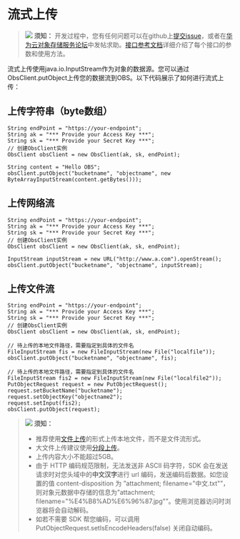 # 流式上传<a name="obs_21_0602"></a>

>![](public_sys-resources/icon-notice.gif) **须知：** 
>开发过程中，您有任何问题可以在github上[提交issue](https://github.com/huaweicloud/huaweicloud-sdk-java-obs/issues)，或者在[华为云对象存储服务论坛](https://bbs.huaweicloud.com/forum/forum-620-1.html)中发帖求助。[接口参考文档](https://obssdk.obs.cn-north-1.myhuaweicloud.com/apidoc/cn/java/index.html)详细介绍了每个接口的参数和使用方法。

流式上传使用java.io.InputStream作为对象的数据源。您可以通过ObsClient.putObject上传您的数据流到OBS。以下代码展示了如何进行流式上传：

## 上传字符串（byte数组）<a name="section119811649192213"></a>

```
String endPoint = "https://your-endpoint";
String ak = "*** Provide your Access Key ***";
String sk = "*** Provide your Secret Key ***";
// 创建ObsClient实例
ObsClient obsClient = new ObsClient(ak, sk, endPoint);

String content = "Hello OBS";
obsClient.putObject("bucketname", "objectname", new ByteArrayInputStream(content.getBytes()));
```

## 上传网络流<a name="section10698132810234"></a>

```
String endPoint = "https://your-endpoint";
String ak = "*** Provide your Access Key ***";
String sk = "*** Provide your Secret Key ***";
// 创建ObsClient实例
ObsClient obsClient = new ObsClient(ak, sk, endPoint);

InputStream inputStream = new URL("http://www.a.com").openStream();
obsClient.putObject("bucketname", "objectname", inputStream);
```

## 上传文件流<a name="section6451203917232"></a>

```
String endPoint = "https://your-endpoint";
String ak = "*** Provide your Access Key ***";
String sk = "*** Provide your Secret Key ***";
// 创建ObsClient实例
ObsClient obsClient = new ObsClient(ak, sk, endPoint);

// 待上传的本地文件路径，需要指定到具体的文件名
FileInputStream fis = new FileInputStream(new File("localfile"));  
obsClient.putObject("bucketname", "objectname", fis);

// 待上传的本地文件路径，需要指定到具体的文件名
FileInputStream fis2 = new FileInputStream(new File("localfile2"));
PutObjectRequest request = new PutObjectRequest();
request.setBucketName("bucketname");
request.setObjectKey("objectname2");
request.setInput(fis2);
obsClient.putObject(request);
```

>![](public_sys-resources/icon-notice.gif) **须知：** 
>-   推荐使用[文件上传](文件上传.md)的形式上传本地文件，而不是文件流形式。
>-   大文件上传建议使用[分段上传](分段上传.md)。
>-   上传内容大小不能超过5GB。
>-   由于 HTTP 编码规范限制，无法发送非 ASCII 码字符，SDK 会在发送请求时对您头域中的**中文汉字**进行 url 编码，发送编码后数据。如您设置的值 content-disposition 为 ”attachment; filename="中文.txt"”，则对象元数据中存储的信息为”attachment; filename="%E4%B8%AD%E6%96%87.jpg"”。使用浏览器访问时浏览器将会自动解码。
>-   如若不需要 SDK 帮您编码，可以调用 PutObjectRequest.setIsEncodeHeaders\(false\) 关闭自动编码。

